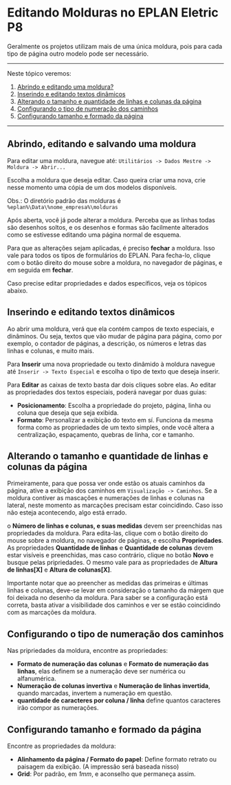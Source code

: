 # Editando Molduras no EPLAN Eletric P8

Geralmente os projetos utilizam mais de uma única moldura, pois para cada tipo de página outro modelo pode ser necessário.

*******
Neste tópico veremos:
 1. [Abrindo e editando uma moldura?](#editarmoldura)
 2. [Inserindo e editando textos dinâmicos](#textosdinamicos)
 3. [Alterando o tamanho e quantidade de linhas e colunas da página](#caminhos)
 4. [Configurando o tipo de numeração dos caminhos](#numeracaocaminhos)
 5. [Configurando tamanho e formado da página](#formatopagina)

*******

<div id='editarmoldura'/>  

## Abrindo, editando e salvando uma moldura

Para editar uma moldura, navegue até: `Utilitários -> Dados Mestre -> Moldura -> Abrir...`

Escolha a moldura que deseja editar. Caso queira criar uma nova, crie nesse momento uma cópia de um dos modelos disponíveis.

Obs.: O diretório padrão das molduras é `%eplan%\Data\%nome_empresa%\molduras`

Após aberta, você já pode alterar a moldura. Perceba que as linhas todas são desenhos soltos, e os desenhos e formas são facilmente alterados como se estivesse editando uma página normal de esquema.

Para que as alterações sejam aplicadas, é preciso **fechar** a moldura. Isso vale para todos os tipos de formulários do EPLAN. Para fecha-lo, clique com o botão direito do mouse sobre a moldura, no navegador de páginas, e em seguida em **fechar**.

Caso precise editar propriedades e dados específicos, veja os tópicos abaixo.


<div id='textosdinamicos'/> 

## Inserindo e editando textos dinâmicos

Ao abrir uma moldura, verá que ela contém campos de texto especiais, e dinâminos. Ou seja, textos que vão mudar de página para página, como por exemplo, o contador de páginas, a descrição, os números e letras das linhas e colunas, e muito mais.

Para **Inserir** uma nova propriedade ou texto dinâmido à moldura navegue até `Inserir -> Texto Especial` e escolha o tipo de texto que deseja inserir.

Para **Editar** as caixas de texto basta dar dois cliques sobre elas. Ao editar as propriedades dos textos especiais, poderá navegar por duas guias:
 - **Posicionamento**: Escolha a propriedade do projeto, página, linha ou coluna que deseja que seja exibida.
 - **Formato**: Personalizar a exibição do texto em sí. Funciona da mesma forma como as propriedades de um texto simples, onde você altera a centralização, espaçamento, quebras de linha, cor e tamanho.


<div id='caminhos'/> 

## Alterando o tamanho e quantidade de linhas e colunas da página

Primeiramente, para que possa ver onde estão os atuais caminhos da página, ative a exibição dos caminhos em `Visualização -> Caminhos`.
Se a moldura contiver as mascações e numerações de linhas e colunas na lateral, neste momento as marcações precisam estar coincidindo. Caso isso não esteja acontecendo, algo está errado.

o **Número de linhas e colunas, e suas medidas** devem ser preenchidas nas propriedades da moldura. Para edita-las, clique com o botão direito do mouse sobre a moldura, no navegador de páginas, e escolha **Propriedades**. As propriedades **Quantidade de linhas** e **Quantidade de colunas** devem estar visíveis e preenchidas, mas caso contrário, clique no botão **Novo** e busque pelas pripriedades. O mesmo vale para as propriedades de **Altura de linhas[X]** e **Altura de colunas[X]**.

Importante notar que ao preencher as medidas das primeiras e últimas linhas e colunas, deve-se levar em consideração o tamanho da márgem que foi deixada no desenho da moldura.
Para saber se a configuração está correta, basta ativar a visibilidade dos caminhos e ver se estão coincidindo com as marcações da moldura.


<div id='numeracaocaminhos'/> 

## Configurando o tipo de numeração dos caminhos

Nas pripriedades da moldura, encontre as propriedades:
- **Formato de numeração das colunas** e **Formato de numeração das linhas**, elas definem se a numeração deve ser numérica ou alfanumérica.
- **Numeração de colunas invertiva** e **Numeração de linhas invertida**, quando marcadas, invertem a numeração em questão.
- **quantidade de caracteres por coluna / linha** define quantos caracteres irão compor as numerações.

<div id='formatopagina'/> 

## Configurando tamanho e formado da página

Encontre as propriedades da moldura:
- **Alinhamento da página / Formato do papel**: Define formato retrato ou paisagem da exibição. (A impressão será baseada nisso)
- **Grid**: Por padrão, em *1mm*, e aconselho que permaneça assim.

